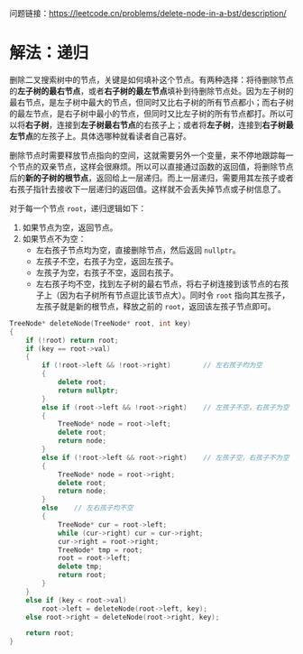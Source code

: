 问题链接：https://leetcode.cn/problems/delete-node-in-a-bst/description/

# 解法：递归

删除二叉搜索树中的节点，关键是如何填补这个节点。有两种选择：将待删除节点的**左子树的最右节点**，或者**右子树的最左节点**填补到待删除节点处。因为左子树的最右节点，是左子树中最大的节点，但同时又比右子树的所有节点都小；而右子树的最左节点，是右子树中最小的节点，但同时又比左子树的所有节点都打。所以可以将**右子树**，连接到**左子树最右节点**的右孩子上；或者将**左子树**，连接到**右子树最左节点**的左孩子上。具体选哪种就看读者自己喜好。

删除节点时需要释放节点指向的空间，这就需要另外一个变量，来不停地跟踪每一个节点的双亲节点，这样会很麻烦。所以可以直接通过函数的返回值，将删除节点后的**新的子树的根节点**，返回给上一层递归。而上一层递归，需要用其左孩子或者右孩子指针去接收下一层递归的返回值。这样就不会丢失掉节点或子树信息了。

对于每一个节点 `root`，递归逻辑如下：
1. 如果节点为空，返回节点。
2. 如果节点不为空：
   - 左右孩子节点均为空，直接删除节点，然后返回 `nullptr`。
   - 左孩子不空，右孩子为空，返回左孩子。
   - 左孩子为空，右孩子不空，返回右孩子。
   - 左右孩子均不空，找到左子树的最右节点，将右子树连接到该节点的右孩子上（因为右子树所有节点逗比该节点大）。同时令 `root` 指向其左孩子，左孩子就是新的根节点，释放之前的 `root`，返回该左孩子节点即可。

```cpp
TreeNode* deleteNode(TreeNode* root, int key)
{
    if (!root) return root;
    if (key == root->val)
    {
        if (!root->left && !root->right)		// 左右孩子均为空
        {
            delete root;
            return nullptr;
        }
        else if (root->left && !root->right)	// 左孩子不空，右孩子为空
        {
            TreeNode* node = root->left;
            delete root;
            return node;
        }
        else if (!root->left && root->right)	// 左孩子空，右孩子不为空
        {
            TreeNode* node = root->right;
            delete root;
            return node;
        }
        else	// 左右孩子均不空
        {
            TreeNode* cur = root->left;
            while (cur->right) cur = cur->right;
            cur->right = root->right;
            TreeNode* tmp = root;
            root = root->left;
            delete tmp;
            return root;
        }
    }
    else if (key < root->val)
        root->left = deleteNode(root->left, key);
    else root->right = deleteNode(root->right, key);

    return root;
}
```

